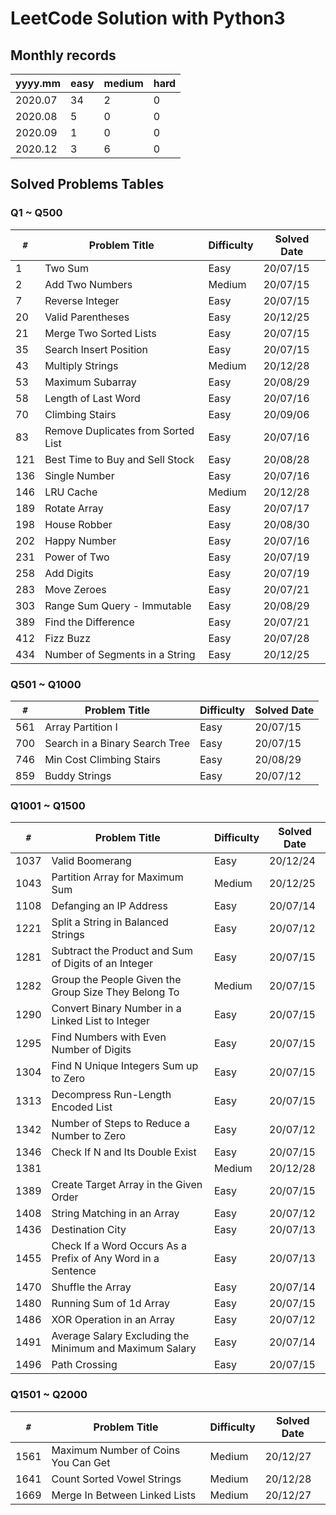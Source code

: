 # LeetCode Solution with Python3

## Monthly records

yyyy.mm | easy | medium | hard
--- | --- | --- | ---
2020.07 | 34 | 2 | 0
2020.08 | 5 | 0 | 0
2020.09 | 1 | 0 | 0
2020.12 | 3 | 6 | 0

## Solved Problems Tables

### Q1 ~ Q500

`#` | Problem Title | Difficulty | Solved Date
--- | --- | --- | ---
1 | Two Sum | Easy | 20/07/15
2 | Add Two Numbers | Medium | 20/07/15
7 | Reverse Integer | Easy | 20/07/15
20 | Valid Parentheses | Easy | 20/12/25
21 | Merge Two Sorted Lists | Easy | 20/07/15
35 | Search Insert Position | Easy | 20/07/15
43 | Multiply Strings | Medium | 20/12/28
53 | Maximum Subarray | Easy | 20/08/29
58 | Length of Last Word | Easy | 20/07/16
70 | Climbing Stairs | Easy | 20/09/06
83 | Remove Duplicates from Sorted List | Easy | 20/07/16
121 | Best Time to Buy and Sell Stock | Easy | 20/08/28
136 | Single Number | Easy | 20/07/16
146 | LRU Cache | Medium | 20/12/28
189 | Rotate Array | Easy | 20/07/17
198 | House Robber | Easy | 20/08/30
202 | Happy Number | Easy | 20/07/16
231 | Power of Two | Easy | 20/07/19
258 | Add Digits | Easy | 20/07/19
283 | Move Zeroes | Easy | 20/07/21
303 | Range Sum Query - Immutable | Easy | 20/08/29
389 | Find the Difference | Easy | 20/07/21
412 | Fizz Buzz | Easy | 20/07/28
434 | Number of Segments in a String | Easy | 20/12/25

### Q501 ~ Q1000

`#` | Problem Title | Difficulty | Solved Date
--- | --- | --- | ---
561 | Array Partition I | Easy | 20/07/15
700 | Search in a Binary Search Tree | Easy | 20/07/15
746 | Min Cost Climbing Stairs | Easy | 20/08/29
859 | Buddy Strings | Easy | 20/07/12

### Q1001 ~ Q1500

`#` | Problem Title | Difficulty | Solved Date
--- | --- | --- | ---
1037 | Valid Boomerang | Easy | 20/12/24
1043 | Partition Array for Maximum Sum | Medium | 20/12/25
1108 | Defanging an IP Address | Easy | 20/07/14
1221 | Split a String in Balanced Strings | Easy | 20/07/12
1281 | Subtract the Product and Sum of Digits of an Integer | Easy | 20/07/15
1282 | Group the People Given the Group Size They Belong To | Medium | 20/07/15
1290 | Convert Binary Number in a Linked List to Integer | Easy | 20/07/15
1295 | Find Numbers with Even Number of Digits | Easy | 20/07/15
1304 | Find N Unique Integers Sum up to Zero | Easy | 20/07/15
1313 | Decompress Run-Length Encoded List | Easy | 20/07/15
1342 | Number of Steps to Reduce a Number to Zero | Easy | 20/07/12
1346 | Check If N and Its Double Exist | Easy | 20/07/15
1381 | | Medium | 20/12/28
1389 | Create Target Array in the Given Order | Easy | 20/07/15
1408 | String Matching in an Array | Easy | 20/07/12
1436 | Destination City | Easy | 20/07/13
1455 | Check If a Word Occurs As a Prefix of Any Word in a Sentence | Easy | 20/07/13
1470 | Shuffle the Array | Easy | 20/07/14
1480 | Running Sum of 1d Array | Easy | 20/07/15
1486 | XOR Operation in an Array | Easy | 20/07/12
1491 | Average Salary Excluding the Minimum and Maximum Salary | Easy | 20/07/14
1496 | Path Crossing | Easy | 20/07/15

### Q1501 ~ Q2000

`#` | Problem Title | Difficulty | Solved Date
--- | --- | --- | ---
1561 | Maximum Number of Coins You Can Get | Medium | 20/12/27
1641 | Count Sorted Vowel Strings | Medium | 20/12/28
1669 | Merge In Between Linked Lists | Medium | 20/12/27
